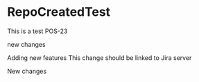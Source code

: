 # RepoCreatedTest
This is a test
POS-23

new changes

Adding new features
This change should be linked to Jira server

New changes
